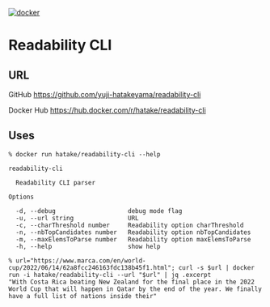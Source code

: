 [![docker](https://github.com/yuji-hatakeyama/readability-cli/actions/workflows/docker.yml/badge.svg)](https://github.com/yuji-hatakeyama/readability-cli/actions/workflows/docker.yml)

# Readability CLI

## URL

GitHub
https://github.com/yuji-hatakeyama/readability-cli

Docker Hub
https://hub.docker.com/r/hatake/readability-cli


## Uses

```
% docker run hatake/readability-cli --help

readability-cli

  Readability CLI parser

Options

  -d, --debug                    debug mode flag
  -u, --url string               URL
  -c, --charThreshold number     Readability option charThreshold
  -n, --nbTopCandidates number   Readability option nbTopCandidates
  -m, --maxElemsToParse number   Readability option maxElemsToParse
  -h, --help                     show help
```

```
% url="https://www.marca.com/en/world-cup/2022/06/14/62a8fcc246163fdc138b45f1.html"; curl -s $url | docker run -i hatake/readability-cli --url "$url" | jq .excerpt
"With Costa Rica beating New Zealand for the final place in the 2022 World Cup that will happen in Qatar by the end of the year. We finally have a full list of nations inside their"
```
